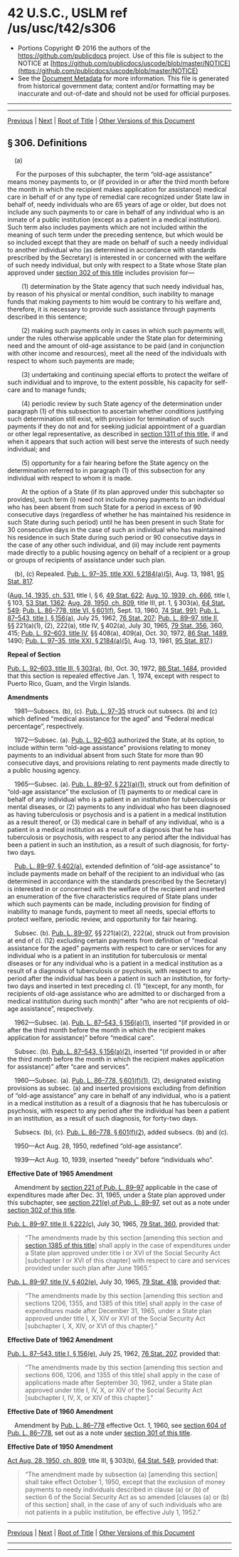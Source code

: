 ---
---

# 42 U.S.C., USLM ref /us/usc/t42/s306

* Portions Copyright © 2016 the authors of the https://github.com/publicdocs project.
  Use of this file is subject to the NOTICE at [https://github.com/publicdocs/uscode/blob/master/NOTICE](https://github.com/publicdocs/uscode/blob/master/NOTICE)
* See the [Document Metadata](././../../../../..//README.md) for more information.
  This file is generated from historical government data; content and/or formatting may be inaccurate and out-of-date and should not be used for official purposes.

----------
----------

[Previous](./../../../../..//us/usc/t42/ch7/schI/m__us_usc_t42_s305.md) | [Next](./../../../../..//us/usc/t42/ch7/schII/m__us_usc_t42_ch7_schII.md) | [Root of Title](./../../../../../) | [Other Versions of this Document](https://publicdocs.github.io/go/links?ns=uslm&ref=%2Fus%2Fusc%2Ft42%2Fs306)

## § 306. Definitions

    (a)

     For the purposes of this subchapter, the term “old-age assistance” means money payments to, or (if provided in or after the third month before the month in which the recipient makes application for assistance) medical care in behalf of or any type of remedial care recognized under State law in behalf of, needy individuals who are 65 years of age or older, but does not include any such payments to or care in behalf of any individual who is an inmate of a public institution (except as a patient in a medical institution). Such term also includes payments which are not included within the meaning of such term under the preceding sentence, but which would be so included except that they are made on behalf of such a needy individual to another individual who (as determined in accordance with standards prescribed by the Secretary) is interested in or concerned with the welfare of such needy individual, but only with respect to a State whose State plan approved under [section 302 of this title][/us/usc/t42/s302] includes provision for—

        (1) determination by the State agency that such needy individual has, by reason of his physical or mental condition, such inability to manage funds that making payments to him would be contrary to his welfare and, therefore, it is necessary to provide such assistance through payments described in this sentence;

        (2) making such payments only in cases in which such payments will, under the rules otherwise applicable under the State plan for determining need and the amount of old-age assistance to be paid (and in conjunction with other income and resources), meet all the need of the individuals with respect to whom such payments are made;

        (3) undertaking and continuing special efforts to protect the welfare of such individual and to improve, to the extent possible, his capacity for self-care and to manage funds;

        (4) periodic review by such State agency of the determination under paragraph (1) of this subsection to ascertain whether conditions justifying such determination still exist, with provision for termination of such payments if they do not and for seeking judicial appointment of a guardian or other legal representative, as described in [section 1311 of this title][/us/usc/t42/s1311], if and when it appears that such action will best serve the interests of such needy individual; and

        (5) opportunity for a fair hearing before the State agency on the determination referred to in paragraph (1) of this subsection for any individual with respect to whom it is made.

        At the option of a State (if its plan approved under this subchapter so provides), such term (i) need not include money payments to an individual who has been absent from such State for a period in excess of 90 consecutive days (regardless of whether he has maintained his residence in such State during such period) until he has been present in such State for 30 consecutive days in the case of such an individual who has maintained his residence in such State during such period or 90 consecutive days in the case of any other such individual, and (ii) may include rent payments made directly to a public housing agency on behalf of a recipient or a group or groups of recipients of assistance under such plan.

    (b), (c) Repealed. [Pub. L. 97–35, title XXI, § 2184(a)(5)][/us/pl/97/35/s2184/a/5], Aug. 13, 1981, [95 Stat. 817][/us/stat/95/817].

([Aug. 14, 1935, ch. 531][/us/act/1935-08-14/ch531], title I, § 6, [49 Stat. 622][/us/stat/49/622]; [Aug. 10, 1939, ch. 666][/us/act/1939-08-10/ch666], title I, § 103, [53 Stat. 1362][/us/stat/53/1362]; [Aug. 28, 1950, ch. 809][/us/act/1950-08-28/ch809], title III, pt. 1, § 303(a), [64 Stat. 549][/us/stat/64/549]; [Pub. L. 86–778, title VI, § 601(f)][/us/pl/86/778/s601/f], Sept. 13, 1960, [74 Stat. 991][/us/stat/74/991]; [Pub. L. 87–543, title I, § 156(a)][/us/pl/87/543/s156/a], July 25, 1962, [76 Stat. 207][/us/stat/76/207]; [Pub. L. 89–97, title II][/us/pl/89/97], §§ 221(a)(1), (2), 222(a), title IV, § 402(a), July 30, 1965, [79 Stat. 356][/us/stat/79/356], 360, 415; [Pub. L. 92–603, title IV][/us/pl/92/603], §§ 408(a), 409(a), Oct. 30, 1972, [86 Stat. 1489][/us/stat/86/1489], 1490; [Pub. L. 97–35, title XXI, § 2184(a)(5)][/us/pl/97/35/s2184/a/5], Aug. 13, 1981, [95 Stat. 817][/us/stat/95/817].)

 __Repeal of Section__ 

[Pub. L. 92–603, title III, § 303(a)][/us/pl/92/603/s303/a], (b), Oct. 30, 1972, [86 Stat. 1484][/us/stat/86/1484], provided that this section is repealed effective Jan. 1, 1974, except with respect to Puerto Rico, Guam, and the Virgin Islands.

 __Amendments__ 

    1981—Subsecs. (b), (c). [Pub. L. 97–35][/us/pl/97/35] struck out subsecs. (b) and (c) which defined “medical assistance for the aged” and “Federal medical percentage”, respectively.

    1972—Subsec. (a). [Pub. L. 92–603][/us/pl/92/603] authorized the State, at its option, to include within term “old-age assistance” provisions relating to money payments to an individual absent from such State for more than 90 consecutive days, and provisions relating to rent payments made directly to a public housing agency.

    1965—Subsec. (a). [Pub. L. 89–97, § 221(a)(1)][/us/pl/89/97/s221/a/1], struck out from definition of “old-age assistance” the exclusion of (1) payments to or medical care in behalf of any individual who is a patient in an institution for tuberculosis or mental diseases, or (2) payments to any individual who has been diagnosed as having tuberculosis or psychosis and is a patient in a medical institution as a result thereof, or (3) medical care in behalf of any individual, who is a patient in a medical institution as a result of a diagnosis that he has tuberculosis or psychosis, with respect to any period after the individual has been a patient in such an institution, as a result of such diagnosis, for forty-two days.

    [Pub. L. 89–97, § 402(a)][/us/pl/89/97/s402/a], extended definition of “old-age assistance” to include payments made on behalf of the recipient to an individual who (as determined in accordance with the standards prescribed by the Secretary) is interested in or concerned with the welfare of the recipient and inserted an enumeration of the five characteristics required of State plans under which such payments can be made, including provision for finding of inability to manage funds, payment to meet all needs, special efforts to protect welfare, periodic review, and opportunity for fair hearing.

    Subsec. (b). [Pub. L. 89–97][/us/pl/89/97], §§ 221(a)(2), 222(a), struck out from provision at end of cl. (12) excluding certain payments from definition of “medical assistance for the aged” payments with respect to care or services for any individual who is a patient in an institution for tuberculosis or mental diseases or for any individual who is a patient in a medical institution as a result of a diagnosis of tuberculosis or psychosis, with respect to any period after the individual has been a patient in such an institution, for forty-two days and inserted in text preceding cl. (1) “(except, for any month, for recipients of old-age assistance who are admitted to or discharged from a medical institution during such month)” after “who are not recipients of old-age assistance”, respectively.

    1962—Subsec. (a). [Pub. L. 87–543, § 156(a)(1)][/us/pl/87/543/s156/a/1], inserted “(if provided in or after the third month before the month in which the recipient makes application for assistance)” before “medical care”.

    Subsec. (b). [Pub. L. 87–543, § 156(a)(2)][/us/pl/87/543/s156/a/2], inserted “(if provided in or after the third month before the month in which the recipient makes application for assistance)” after “care and services”.

    1960—Subsec. (a). [Pub. L. 86–778, § 601(f)(1)][/us/pl/86/778/s601/f/1], (2), designated existing provisions as subsec. (a) and inserted provisions excluding from definition of “old-age assistance” any care in behalf of any individual, who is a patient in a medical institution as a result of a diagnosis that he has tuberculosis or psychosis, with respect to any period after the individual has been a patient in an institution, as a result of such diagnosis, for forty-two days.

    Subsecs. (b), (c). [Pub. L. 86–778, § 601(f)(2)][/us/pl/86/778/s601/f/2], added subsecs. (b) and (c).

    1950—Act Aug. 28, 1950, redefined “old-age assistance”.

    1939—Act Aug. 10, 1939, inserted “needy” before “individuals who”.

 __Effective Date of 1965 Amendment__ 

    Amendment by [section 221 of Pub. L. 89–97][/us/pl/89/97/s221] applicable in the case of expenditures made after Dec. 31, 1965, under a State plan approved under this subchapter, see [section 221(e) of Pub. L. 89–97][/us/pl/89/97/s221/e], set out as a note under [section 302 of this title][/us/usc/t42/s302].

[Pub. L. 89–97, title II, § 222(c)][/us/pl/89/97/s222/c], July 30, 1965, [79 Stat. 360][/us/stat/79/360], provided that: 

> “The amendments made by this section \[amending this section and [section 1385 of this title][/us/usc/t42/s1385]\] shall apply in the case of expenditures under a State plan approved under title I or XVI of the Social Security Act \[subchapter I or XVI of this chapter\] with respect to care and services provided under such plan after June 1965.”

[Pub. L. 89–97, title IV, § 402(e)][/us/pl/89/97/s402/e], July 30, 1965, [79 Stat. 418][/us/stat/79/418], provided that: 

> “The amendments made by this section \[amending this section and sections 1206, 1355, and 1385 of this title\] shall apply in the case of expenditures made after December 31, 1965, under a State plan approved under title I, X, XIV or XVI of the Social Security Act \[subchapter I, X, XIV, or XVI of this chapter\].”

 __Effective Date of 1962 Amendment__ 

[Pub. L. 87–543, title I, § 156(e)][/us/pl/87/543/s156/e], July 25, 1962, [76 Stat. 207][/us/stat/76/207], provided that: 

> “The amendments made by this section \[amending this section and sections 606, 1206, and 1355 of this title\] shall apply in the case of applications made after September 30, 1962, under a State plan approved under title I, IV, X, or XIV of the Social Security Act \[subchapter I, IV, X, or XIV of this chapter\].”

 __Effective Date of 1960 Amendment__ 

    Amendment by [Pub. L. 86–778][/us/pl/86/778] effective Oct. 1, 1960, see [section 604 of Pub. L. 86–778][/us/pl/86/778/s604], set out as a note under [section 301 of this title][/us/usc/t42/s301].

 __Effective Date of 1950 Amendment__ 

[Act Aug. 28, 1950, ch. 809][/us/act/1950-08-28/ch809], title III, § 303(b), [64 Stat. 549][/us/stat/64/549], provided that: 

> “The amendment made by subsection (a) \[amending this section\] shall take effect October 1, 1950, except that the exclusion of money payments to needy individuals described in clause (a) or (b) of section 6 of the Social Security Act as so amended \[clauses (a) or (b) of this section\] shall, in the case of any of such individuals who are not patients in a public institution, be effective July 1, 1952.”

----------

[Previous](./../../../../..//us/usc/t42/ch7/schI/m__us_usc_t42_s305.md) | [Next](./../../../../..//us/usc/t42/ch7/schII/m__us_usc_t42_ch7_schII.md) | [Root of Title](./../../../../../) | [Other Versions of this Document](https://publicdocs.github.io/go/links?ns=uslm&ref=%2Fus%2Fusc%2Ft42%2Fs306)

----------
----------

[/us/usc/t42/s302]: https://publicdocs.github.io/go/links?ns=uslm&ref=%2Fus%2Fusc%2Ft42%2Fs302
[/us/usc/t42/s1311]: https://publicdocs.github.io/go/links?ns=uslm&ref=%2Fus%2Fusc%2Ft42%2Fs1311
[/us/pl/97/35/s2184/a/5]: https://publicdocs.github.io/go/links?ns=uslm&ref=%2Fus%2Fpl%2F97%2F35%2Fs2184%2Fa%2F5
[/us/stat/95/817]: https://publicdocs.github.io/go/links?ns=uslm&ref=%2Fus%2Fstat%2F95%2F817
[/us/act/1935-08-14/ch531]: https://publicdocs.github.io/go/links?ns=uslm&ref=%2Fus%2Fact%2F1935-08-14%2Fch531
[/us/stat/49/622]: https://publicdocs.github.io/go/links?ns=uslm&ref=%2Fus%2Fstat%2F49%2F622
[/us/act/1939-08-10/ch666]: https://publicdocs.github.io/go/links?ns=uslm&ref=%2Fus%2Fact%2F1939-08-10%2Fch666
[/us/stat/53/1362]: https://publicdocs.github.io/go/links?ns=uslm&ref=%2Fus%2Fstat%2F53%2F1362
[/us/act/1950-08-28/ch809]: https://publicdocs.github.io/go/links?ns=uslm&ref=%2Fus%2Fact%2F1950-08-28%2Fch809
[/us/stat/64/549]: https://publicdocs.github.io/go/links?ns=uslm&ref=%2Fus%2Fstat%2F64%2F549
[/us/pl/86/778/s601/f]: https://publicdocs.github.io/go/links?ns=uslm&ref=%2Fus%2Fpl%2F86%2F778%2Fs601%2Ff
[/us/stat/74/991]: https://publicdocs.github.io/go/links?ns=uslm&ref=%2Fus%2Fstat%2F74%2F991
[/us/pl/87/543/s156/a]: https://publicdocs.github.io/go/links?ns=uslm&ref=%2Fus%2Fpl%2F87%2F543%2Fs156%2Fa
[/us/stat/76/207]: https://publicdocs.github.io/go/links?ns=uslm&ref=%2Fus%2Fstat%2F76%2F207
[/us/pl/89/97]: https://publicdocs.github.io/go/links?ns=uslm&ref=%2Fus%2Fpl%2F89%2F97
[/us/stat/79/356]: https://publicdocs.github.io/go/links?ns=uslm&ref=%2Fus%2Fstat%2F79%2F356
[/us/pl/92/603]: https://publicdocs.github.io/go/links?ns=uslm&ref=%2Fus%2Fpl%2F92%2F603
[/us/stat/86/1489]: https://publicdocs.github.io/go/links?ns=uslm&ref=%2Fus%2Fstat%2F86%2F1489
[/us/pl/97/35/s2184/a/5]: https://publicdocs.github.io/go/links?ns=uslm&ref=%2Fus%2Fpl%2F97%2F35%2Fs2184%2Fa%2F5
[/us/stat/95/817]: https://publicdocs.github.io/go/links?ns=uslm&ref=%2Fus%2Fstat%2F95%2F817
[/us/pl/92/603/s303/a]: https://publicdocs.github.io/go/links?ns=uslm&ref=%2Fus%2Fpl%2F92%2F603%2Fs303%2Fa
[/us/stat/86/1484]: https://publicdocs.github.io/go/links?ns=uslm&ref=%2Fus%2Fstat%2F86%2F1484
[/us/pl/97/35]: https://publicdocs.github.io/go/links?ns=uslm&ref=%2Fus%2Fpl%2F97%2F35
[/us/pl/92/603]: https://publicdocs.github.io/go/links?ns=uslm&ref=%2Fus%2Fpl%2F92%2F603
[/us/pl/89/97/s221/a/1]: https://publicdocs.github.io/go/links?ns=uslm&ref=%2Fus%2Fpl%2F89%2F97%2Fs221%2Fa%2F1
[/us/pl/89/97/s402/a]: https://publicdocs.github.io/go/links?ns=uslm&ref=%2Fus%2Fpl%2F89%2F97%2Fs402%2Fa
[/us/pl/89/97]: https://publicdocs.github.io/go/links?ns=uslm&ref=%2Fus%2Fpl%2F89%2F97
[/us/pl/87/543/s156/a/1]: https://publicdocs.github.io/go/links?ns=uslm&ref=%2Fus%2Fpl%2F87%2F543%2Fs156%2Fa%2F1
[/us/pl/87/543/s156/a/2]: https://publicdocs.github.io/go/links?ns=uslm&ref=%2Fus%2Fpl%2F87%2F543%2Fs156%2Fa%2F2
[/us/pl/86/778/s601/f/1]: https://publicdocs.github.io/go/links?ns=uslm&ref=%2Fus%2Fpl%2F86%2F778%2Fs601%2Ff%2F1
[/us/pl/86/778/s601/f/2]: https://publicdocs.github.io/go/links?ns=uslm&ref=%2Fus%2Fpl%2F86%2F778%2Fs601%2Ff%2F2
[/us/pl/89/97/s221]: https://publicdocs.github.io/go/links?ns=uslm&ref=%2Fus%2Fpl%2F89%2F97%2Fs221
[/us/pl/89/97/s221/e]: https://publicdocs.github.io/go/links?ns=uslm&ref=%2Fus%2Fpl%2F89%2F97%2Fs221%2Fe
[/us/usc/t42/s302]: https://publicdocs.github.io/go/links?ns=uslm&ref=%2Fus%2Fusc%2Ft42%2Fs302
[/us/pl/89/97/s222/c]: https://publicdocs.github.io/go/links?ns=uslm&ref=%2Fus%2Fpl%2F89%2F97%2Fs222%2Fc
[/us/stat/79/360]: https://publicdocs.github.io/go/links?ns=uslm&ref=%2Fus%2Fstat%2F79%2F360
[/us/usc/t42/s1385]: https://publicdocs.github.io/go/links?ns=uslm&ref=%2Fus%2Fusc%2Ft42%2Fs1385
[/us/pl/89/97/s402/e]: https://publicdocs.github.io/go/links?ns=uslm&ref=%2Fus%2Fpl%2F89%2F97%2Fs402%2Fe
[/us/stat/79/418]: https://publicdocs.github.io/go/links?ns=uslm&ref=%2Fus%2Fstat%2F79%2F418
[/us/pl/87/543/s156/e]: https://publicdocs.github.io/go/links?ns=uslm&ref=%2Fus%2Fpl%2F87%2F543%2Fs156%2Fe
[/us/stat/76/207]: https://publicdocs.github.io/go/links?ns=uslm&ref=%2Fus%2Fstat%2F76%2F207
[/us/pl/86/778]: https://publicdocs.github.io/go/links?ns=uslm&ref=%2Fus%2Fpl%2F86%2F778
[/us/pl/86/778/s604]: https://publicdocs.github.io/go/links?ns=uslm&ref=%2Fus%2Fpl%2F86%2F778%2Fs604
[/us/usc/t42/s301]: https://publicdocs.github.io/go/links?ns=uslm&ref=%2Fus%2Fusc%2Ft42%2Fs301
[/us/act/1950-08-28/ch809]: https://publicdocs.github.io/go/links?ns=uslm&ref=%2Fus%2Fact%2F1950-08-28%2Fch809
[/us/stat/64/549]: https://publicdocs.github.io/go/links?ns=uslm&ref=%2Fus%2Fstat%2F64%2F549


